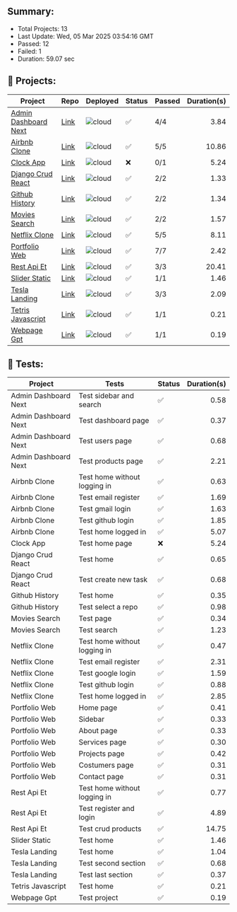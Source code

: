 
## Summary:
<p><ul>
            <li><span>Total Projects: 13</span></li>
            <li><span>Last Update: Wed, 05 Mar 2025 03:54:16 GMT</span></li>
            <li><span>Passed: 12</span></li>
            <li><span>Failed: 1</span></li>
            <li><span>Duration: 
              59.07 sec
            </span></li>
          </ul></p>
  

## 📝 Projects:
<table>
            <thead>
              <tr>
                <th>Project</th>
                <th>Repo</th>
                <th>Deployed</th>
                <th>Status</th>
                <th>Passed</th>
                <th>Duration(s)</th>
              </tr>
            </thead>
            <tbody>
              <tr>
                    <td><a href="https://admin-dashboard-next-roan.vercel.app">Admin Dashboard Next</a></td>
                    <td><a href="https://github.com/wrujel/admin-dashboard-next">Link</a></td>
                    <td><img src="https://img.shields.io/badge/Vercel-000000?style=for-the-badge&logo=vercel&logoColor=white" alt="cloud"/></td>
                    <td>✅</td>
                    <td>4/4</td>
                    <td align='right'>3.84</td>
                  </tr><tr>
                    <td><a href="https://rental-app-delta.vercel.app">Airbnb Clone</a></td>
                    <td><a href="https://github.com/wrujel/airbnb-clone">Link</a></td>
                    <td><img src="https://img.shields.io/badge/Vercel-000000?style=for-the-badge&logo=vercel&logoColor=white" alt="cloud"/></td>
                    <td>✅</td>
                    <td>5/5</td>
                    <td align='right'>10.86</td>
                  </tr><tr>
                    <td><a href="https://clock-app-wrujel.vercel.app">Clock App</a></td>
                    <td><a href="https://github.com/wrujel/clock-app">Link</a></td>
                    <td><img src="https://img.shields.io/badge/Vercel-000000?style=for-the-badge&logo=vercel&logoColor=white" alt="cloud"/></td>
                    <td>❌</td>
                    <td>0/1</td>
                    <td align='right'>5.24</td>
                  </tr><tr>
                    <td><a href="https://django-crud-react.onrender.com">Django Crud React</a></td>
                    <td><a href="https://github.com/wrujel/django-crud-react">Link</a></td>
                    <td><img src="https://img.shields.io/badge/Render-46E3B7?style=for-the-badge&logo=render&logoColor=white" alt="cloud"/></td>
                    <td>✅</td>
                    <td>2/2</td>
                    <td align='right'>1.33</td>
                  </tr><tr>
                    <td><a href="https://github-history.vercel.app">Github History</a></td>
                    <td><a href="https://github.com/wrujel/github-history">Link</a></td>
                    <td><img src="https://img.shields.io/badge/Vercel-000000?style=for-the-badge&logo=vercel&logoColor=white" alt="cloud"/></td>
                    <td>✅</td>
                    <td>2/2</td>
                    <td align='right'>1.34</td>
                  </tr><tr>
                    <td><a href="https://movies-search-five.vercel.app">Movies Search</a></td>
                    <td><a href="https://github.com/wrujel/movies-search">Link</a></td>
                    <td><img src="https://img.shields.io/badge/Vercel-000000?style=for-the-badge&logo=vercel&logoColor=white" alt="cloud"/></td>
                    <td>✅</td>
                    <td>2/2</td>
                    <td align='right'>1.57</td>
                  </tr><tr>
                    <td><a href="https://movies-app-wrujel.vercel.app">Netflix Clone</a></td>
                    <td><a href="https://github.com/wrujel/netflix-clone">Link</a></td>
                    <td><img src="https://img.shields.io/badge/Vercel-000000?style=for-the-badge&logo=vercel&logoColor=white" alt="cloud"/></td>
                    <td>✅</td>
                    <td>5/5</td>
                    <td align='right'>8.11</td>
                  </tr><tr>
                    <td><a href="https://portfolio-web-wrujel.vercel.app">Portfolio Web</a></td>
                    <td><a href="https://github.com/wrujel/portfolio-web">Link</a></td>
                    <td><img src="https://img.shields.io/badge/Vercel-000000?style=for-the-badge&logo=vercel&logoColor=white" alt="cloud"/></td>
                    <td>✅</td>
                    <td>7/7</td>
                    <td align='right'>2.42</td>
                  </tr><tr>
                    <td><a href="https://rest-api-et.onrender.com">Rest Api Et</a></td>
                    <td><a href="https://github.com/wrujel/rest-api-et">Link</a></td>
                    <td><img src="https://img.shields.io/badge/Render-46E3B7?style=for-the-badge&logo=render&logoColor=white" alt="cloud"/></td>
                    <td>✅</td>
                    <td>3/3</td>
                    <td align='right'>20.41</td>
                  </tr><tr>
                    <td><a href="https://ephemeral-zuccutto-49ec06.netlify.app">Slider Static</a></td>
                    <td><a href="https://github.com/wrujel/slider-static">Link</a></td>
                    <td><img src="https://img.shields.io/badge/Netlify-00C7B7?style=for-the-badge&logo=netlify&logoColor=white" alt="cloud"/></td>
                    <td>✅</td>
                    <td>1/1</td>
                    <td align='right'>1.46</td>
                  </tr><tr>
                    <td><a href="https://sage-daffodil-4904c3.netlify.app">Tesla Landing</a></td>
                    <td><a href="https://github.com/wrujel/tesla-landing">Link</a></td>
                    <td><img src="https://img.shields.io/badge/Netlify-00C7B7?style=for-the-badge&logo=netlify&logoColor=white" alt="cloud"/></td>
                    <td>✅</td>
                    <td>3/3</td>
                    <td align='right'>2.09</td>
                  </tr><tr>
                    <td><a href="https://tetris-javascript-pi.vercel.app">Tetris Javascript</a></td>
                    <td><a href="https://github.com/wrujel/tetris-javascript">Link</a></td>
                    <td><img src="https://img.shields.io/badge/Vercel-000000?style=for-the-badge&logo=vercel&logoColor=white" alt="cloud"/></td>
                    <td>✅</td>
                    <td>1/1</td>
                    <td align='right'>0.21</td>
                  </tr><tr>
                    <td><a href="https://webpage-gpt-wrujels-projects.vercel.app/">Webpage Gpt</a></td>
                    <td><a href="https://github.com/wrujel/webpage-gpt">Link</a></td>
                    <td><img src="https://img.shields.io/badge/Vercel-000000?style=for-the-badge&logo=vercel&logoColor=white" alt="cloud"/></td>
                    <td>✅</td>
                    <td>1/1</td>
                    <td align='right'>0.19</td>
                  </tr>
            </tbody>
          </table>
  

## 🎯 Tests:
<table>
            <thead>
              <tr>
                <th>Project</th>
                <th>Tests</th>
                <th>Status</th>
                <th>Duration(s)</th>
              </tr>
            </thead>
            <tbody>
              <tr>
                          <td>Admin Dashboard Next</td>
                          <td>Test sidebar and search</td>
                          <td>✅</td>
                          <td align='right'>0.58</td>
                        </tr><tr>
                          <td>Admin Dashboard Next</td>
                          <td>Test dashboard page</td>
                          <td>✅</td>
                          <td align='right'>0.37</td>
                        </tr><tr>
                          <td>Admin Dashboard Next</td>
                          <td>Test users page</td>
                          <td>✅</td>
                          <td align='right'>0.68</td>
                        </tr><tr>
                          <td>Admin Dashboard Next</td>
                          <td>Test products page</td>
                          <td>✅</td>
                          <td align='right'>2.21</td>
                        </tr><tr>
                          <td>Airbnb Clone</td>
                          <td>Test home without logging in</td>
                          <td>✅</td>
                          <td align='right'>0.63</td>
                        </tr><tr>
                          <td>Airbnb Clone</td>
                          <td>Test email register</td>
                          <td>✅</td>
                          <td align='right'>1.69</td>
                        </tr><tr>
                          <td>Airbnb Clone</td>
                          <td>Test gmail login</td>
                          <td>✅</td>
                          <td align='right'>1.63</td>
                        </tr><tr>
                          <td>Airbnb Clone</td>
                          <td>Test github login</td>
                          <td>✅</td>
                          <td align='right'>1.85</td>
                        </tr><tr>
                          <td>Airbnb Clone</td>
                          <td>Test home logged in</td>
                          <td>✅</td>
                          <td align='right'>5.07</td>
                        </tr><tr>
                          <td>Clock App</td>
                          <td>Test home page</td>
                          <td>❌</td>
                          <td align='right'>5.24</td>
                        </tr><tr>
                          <td>Django Crud React</td>
                          <td>Test home</td>
                          <td>✅</td>
                          <td align='right'>0.65</td>
                        </tr><tr>
                          <td>Django Crud React</td>
                          <td>Test create new task</td>
                          <td>✅</td>
                          <td align='right'>0.68</td>
                        </tr><tr>
                          <td>Github History</td>
                          <td>Test home</td>
                          <td>✅</td>
                          <td align='right'>0.35</td>
                        </tr><tr>
                          <td>Github History</td>
                          <td>Test select a repo</td>
                          <td>✅</td>
                          <td align='right'>0.98</td>
                        </tr><tr>
                          <td>Movies Search</td>
                          <td>Test page</td>
                          <td>✅</td>
                          <td align='right'>0.34</td>
                        </tr><tr>
                          <td>Movies Search</td>
                          <td>Test search</td>
                          <td>✅</td>
                          <td align='right'>1.23</td>
                        </tr><tr>
                          <td>Netflix Clone</td>
                          <td>Test home without logging in</td>
                          <td>✅</td>
                          <td align='right'>0.47</td>
                        </tr><tr>
                          <td>Netflix Clone</td>
                          <td>Test email register</td>
                          <td>✅</td>
                          <td align='right'>2.31</td>
                        </tr><tr>
                          <td>Netflix Clone</td>
                          <td>Test google login</td>
                          <td>✅</td>
                          <td align='right'>1.59</td>
                        </tr><tr>
                          <td>Netflix Clone</td>
                          <td>Test github login</td>
                          <td>✅</td>
                          <td align='right'>0.88</td>
                        </tr><tr>
                          <td>Netflix Clone</td>
                          <td>Test home logged in</td>
                          <td>✅</td>
                          <td align='right'>2.85</td>
                        </tr><tr>
                          <td>Portfolio Web</td>
                          <td>Home page</td>
                          <td>✅</td>
                          <td align='right'>0.41</td>
                        </tr><tr>
                          <td>Portfolio Web</td>
                          <td>Sidebar</td>
                          <td>✅</td>
                          <td align='right'>0.33</td>
                        </tr><tr>
                          <td>Portfolio Web</td>
                          <td>About page</td>
                          <td>✅</td>
                          <td align='right'>0.33</td>
                        </tr><tr>
                          <td>Portfolio Web</td>
                          <td>Services page</td>
                          <td>✅</td>
                          <td align='right'>0.30</td>
                        </tr><tr>
                          <td>Portfolio Web</td>
                          <td>Projects page</td>
                          <td>✅</td>
                          <td align='right'>0.42</td>
                        </tr><tr>
                          <td>Portfolio Web</td>
                          <td>Costumers page</td>
                          <td>✅</td>
                          <td align='right'>0.31</td>
                        </tr><tr>
                          <td>Portfolio Web</td>
                          <td>Contact page</td>
                          <td>✅</td>
                          <td align='right'>0.31</td>
                        </tr><tr>
                          <td>Rest Api Et</td>
                          <td>Test home without logging in</td>
                          <td>✅</td>
                          <td align='right'>0.77</td>
                        </tr><tr>
                          <td>Rest Api Et</td>
                          <td>Test register and login</td>
                          <td>✅</td>
                          <td align='right'>4.89</td>
                        </tr><tr>
                          <td>Rest Api Et</td>
                          <td>Test crud products</td>
                          <td>✅</td>
                          <td align='right'>14.75</td>
                        </tr><tr>
                          <td>Slider Static</td>
                          <td>Test home</td>
                          <td>✅</td>
                          <td align='right'>1.46</td>
                        </tr><tr>
                          <td>Tesla Landing</td>
                          <td>Test home</td>
                          <td>✅</td>
                          <td align='right'>1.04</td>
                        </tr><tr>
                          <td>Tesla Landing</td>
                          <td>Test second section</td>
                          <td>✅</td>
                          <td align='right'>0.68</td>
                        </tr><tr>
                          <td>Tesla Landing</td>
                          <td>Test last section</td>
                          <td>✅</td>
                          <td align='right'>0.37</td>
                        </tr><tr>
                          <td>Tetris Javascript</td>
                          <td>Test home</td>
                          <td>✅</td>
                          <td align='right'>0.21</td>
                        </tr><tr>
                          <td>Webpage Gpt</td>
                          <td>Test project</td>
                          <td>✅</td>
                          <td align='right'>0.19</td>
                        </tr>
            </tbody>
          </table>
  